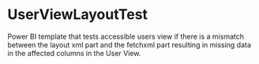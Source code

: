 # UserViewLayoutTest
Power BI template that tests accessible users view if there is a mismatch between the layout xml part and the fetchxml part resulting in missing data in the affected columns in the User View.
